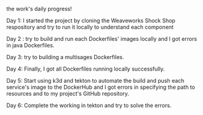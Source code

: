 the work's daily progress! 

Day 1:
I started the project by cloning the Weaveworks Shock Shop respository and try to run it locally to understand each component 

Day 2 :
try to build and run each Dockerfiles' images locally and I got errors in java Dockerfiles.

Day 3:
try to building a multisages Dockerfiles.

Day 4:
Finally, I got all Dockerfiles running locally successfully.

Day 5:
Start using k3d and tekton to automate the build and push each service's image to the DockerHub and I got errors in specifying the path to resources and to my project's GitHub repository.

Day 6:
Complete the working in tekton and try to solve the errors.

